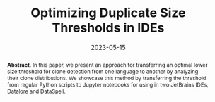 ---
title: "Optimizing Duplicate Size Thresholds in IDEs"
authors: '<i>Konstantin Grotov, Sergey Titov, Alexandr Suhinin, Yaroslav Golubev, and Timofey Bryksin</i>'
status: "published"
collection: publications
permalink: /publications/2023-05-15-jupyter-clones
date: 2023-05-15
venue: "the proceedings of <b>MSR'23</b>"
level: 'A'
pdf: 'https://arxiv.org/abs/2303.13247'
paperurl: 'https://doi.org/10.1109/MSR59073.2023.00071'
counter_id: 'C22'
data: 'https://github.com/JetBrains-Research/jupyter-python-clones'
abstract: "<p><b>Abstract</b>. In this paper, we present an approach for transferring an optimal lower size threshold for clone detection from one language to another by analyzing their clone distributions. We showcase this method by transferring the threshold from regular Python scripts to Jupyter notebooks for using in two JetBrains IDEs, Datalore and DataSpell.</p>"
---